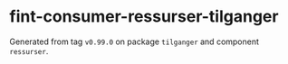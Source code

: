 # fint-consumer-ressurser-tilganger

Generated from tag `v0.99.0` on package `tilganger` and component `ressurser`.
